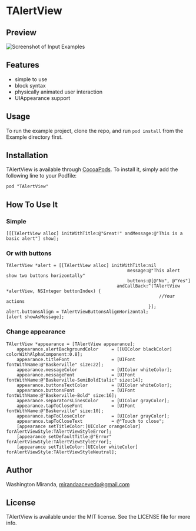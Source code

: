 # TAlertView

## Preview

![Screenshot of Input Examples](Github/Example.gif)

## Features

- simple to use
- block syntax
- physically animated user interaction
- UIAppearance support

## Usage

To run the example project, clone the repo, and run `pod install` from the Example directory first.


## Installation

TAlertView is available through [CocoaPods](http://cocoapods.org). To install
it, simply add the following line to your Podfile:

	pod "TAlertView"

## How To Use It

### Simple

```objc
[[[TAlertView alloc] initWithTitle:@"Great!" andMessage:@"This is a basic alert"] show];

```


### Or with buttons


```objc
TAlertView *alert = [[TAlertView alloc] initWithTitle:nil
                                              message:@"This alert show two buttons horizontally"
                                              buttons:@[@"No", @"Yes"]
                                          andCallBack:^(TAlertView *alertView, NSInteger buttonIndex) {
                                                          //Your actions
                                                      }];
alert.buttonsAlign = TAlertViewButtonsAlignHorizontal;
[alert showAsMessage];

```


### Change appearance


```objc
TAlertView *appearance = [TAlertView appearance];
    appearance.alertBackgroundColor     = [[UIColor blackColor] colorWithAlphaComponent:0.8];
    appearance.titleFont                = [UIFont fontWithName:@"Baskerville" size:22];
    appearance.messageColor             = [UIColor whiteColor];
    appearance.messageFont              = [UIFont fontWithName:@"Baskerville-SemiBoldItalic" size:14];
    appearance.buttonsTextColor         = [UIColor whiteColor];
    appearance.buttonsFont              = [UIFont fontWithName:@"Baskerville-Bold" size:16];
    appearance.separatorsLinesColor     = [UIColor grayColor];
    appearance.tapToCloseFont           = [UIFont fontWithName:@"Baskerville" size:10];
    appearance.tapToCloseColor          = [UIColor grayColor];
    appearance.tapToCloseText           = @"Touch to close";
    [appearance setTitleColor:[UIColor orangeColor] forAlertViewStyle:TAlertViewStyleError];
    [appearance setDefaultTitle:@"Error" forAlertViewStyle:TAlertViewStyleError];
    [appearance setTitleColor:[UIColor whiteColor] forAlertViewStyle:TAlertViewStyleNeutral];

```

## Author

Washington Miranda, mirandaacevedo@gmail.com

## License

TAlertView is available under the MIT license. See the LICENSE file for more info.

